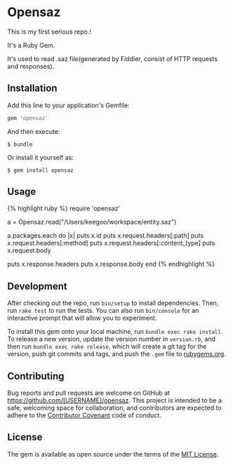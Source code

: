 # Opensaz

This is my first serious repo.!

It's a Ruby Gem.

It's used to read .saz file(generated by Fiddler, consist of HTTP requests and responses).

## Installation

Add this line to your application's Gemfile:

```ruby
gem 'opensaz'
```

And then execute:

    $ bundle

Or install it yourself as:

    $ gem install opensaz

## Usage

{% highlight ruby %}
require 'opensaz'

a = Opensaz.read("/Users/keegoo/workspace/entity.saz")

a.packages.each do |x|
  puts x.id
  puts x.request.headers[:path]
  puts x.request.headers[:method]
  puts x.request.headers[:content_type]
  puts x.request.body

  puts x.response.headers
  puts x.response.body
end
{% endhighlight %}

## Development

After checking out the repo, run `bin/setup` to install dependencies. Then, run `rake test` to run the tests. You can also run `bin/console` for an interactive prompt that will allow you to experiment.

To install this gem onto your local machine, run `bundle exec rake install`. To release a new version, update the version number in `version.rb`, and then run `bundle exec rake release`, which will create a git tag for the version, push git commits and tags, and push the `.gem` file to [rubygems.org](https://rubygems.org).

## Contributing

Bug reports and pull requests are welcome on GitHub at https://github.com/[USERNAME]/opensaz. This project is intended to be a safe, welcoming space for collaboration, and contributors are expected to adhere to the [Contributor Covenant](http://contributor-covenant.org) code of conduct.


## License

The gem is available as open source under the terms of the [MIT License](http://opensource.org/licenses/MIT).

